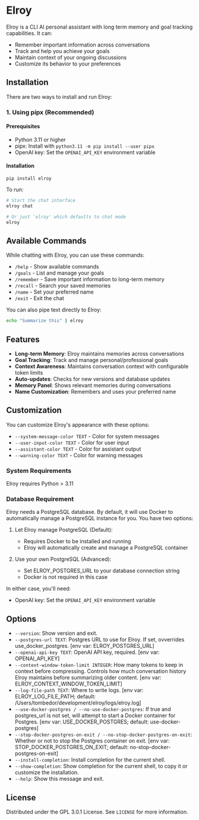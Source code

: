 # Elroy

Elroy is a CLI AI personal assistant with long term memory and goal tracking capabilities. It can:

- Remember important information across conversations
- Track and help you achieve your goals
- Maintain context of your ongoing discussions
- Customize its behavior to your preferences

## Installation

There are two ways to install and run Elroy:

### 1. Using pipx (Recommended)

#### Prerequisites
- Python 3.11 or higher
- pipx: Install with `python3.11 -m pip install --user pipx`
- OpenAI key: Set the `OPENAI_API_KEY` environment variable

#### Installation
```
pip install elroy
```

To run:
```bash
# Start the chat interface
elroy chat

# Or just 'elroy' which defaults to chat mode
elroy

```

## Available Commands

While chatting with Elroy, you can use these commands:

- `/help` - Show available commands
- `/goals` - List and manage your goals
- `/remember` - Save important information to long-term memory
- `/recall` - Search your saved memories
- `/name` - Set your preferred name
- `/exit` - Exit the chat

You can also pipe text directly to Elroy:
```bash
echo "Summarize this" | elroy
```

## Features

- **Long-term Memory**: Elroy maintains memories across conversations
- **Goal Tracking**: Track and manage personal/professional goals
- **Context Awareness**: Maintains conversation context with configurable token limits
- **Auto-updates**: Checks for new versions and database updates
- **Memory Panel**: Shows relevant memories during conversations
- **Name Customization**: Remembers and uses your preferred name

## Customization

You can customize Elroy's appearance with these options:

- `--system-message-color TEXT` - Color for system messages
- `--user-input-color TEXT` - Color for user input
- `--assistant-color TEXT` - Color for assistant output
- `--warning-color TEXT` - Color for warning messages

### System Requirements

Elroy requires Python > 3.11

### Database Requirement

Elroy needs a PostgreSQL database. By default, it will use Docker to automatically manage a PostgreSQL instance for you. You have two options:

1. Let Elroy manage PostgreSQL (Default):
   - Requires Docker to be installed and running
   - Elroy will automatically create and manage a PostgreSQL container

2. Use your own PostgreSQL (Advanced):
   - Set ELROY_POSTGRES_URL to your database connection string
   - Docker is not required in this case

In either case, you'll need:
- OpenAI key: Set the `OPENAI_API_KEY` environment variable



## Options

* `--version`: Show version and exit.
* `--postgres-url TEXT`: Postgres URL to use for Elroy. If set, ovverrides use_docker_postgres.  [env var: ELROY_POSTGRES_URL]
* `--openai-api-key TEXT`: OpenAI API key, required.  [env var: OPENAI_API_KEY]
* `--context-window-token-limit INTEGER`: How many tokens to keep in context before compressing. Controls how much conversation history Elroy maintains before summarizing older content. [env var: ELROY_CONTEXT_WINDOW_TOKEN_LIMIT]
* `--log-file-path TEXT`: Where to write logs.  [env var: ELROY_LOG_FILE_PATH; default: /Users/tombedor/development/elroy/logs/elroy.log]
* `--use-docker-postgres / --no-use-docker-postgres`: If true and postgres_url is not set, will attempt to start a Docker container for Postgres.  [env var: USE_DOCKER_POSTGRES; default: use-docker-postgres]
* `--stop-docker-postgres-on-exit / --no-stop-docker-postgres-on-exit`: Whether or not to stop the Postgres container on exit.  [env var: STOP_DOCKER_POSTGRES_ON_EXIT; default: no-stop-docker-postgres-on-exit]
* `--install-completion`: Install completion for the current shell.
* `--show-completion`: Show completion for the current shell, to copy it or customize the installation.
* `--help`: Show this message and exit.


## License

Distributed under the GPL 3.0.1 License. See `LICENSE` for more information.
